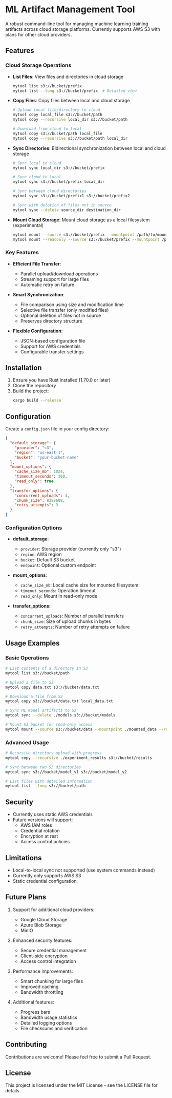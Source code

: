 # ML Artifact Management Tool

A robust command-line tool for managing machine learning training artifacts across cloud storage platforms. Currently supports AWS S3 with plans for other cloud providers.

## Features

### Cloud Storage Operations

- **List Files**: View files and directories in cloud storage
  ```bash
  mytool list s3://bucket/prefix
  mytool list --long s3://bucket/prefix  # Detailed view
  ```

- **Copy Files**: Copy files between local and cloud storage
  ```bash
  # Upload local file/directory to cloud
  mytool copy local_file s3://bucket/path
  mytool copy --recursive local_dir s3://bucket/path

  # Download from cloud to local
  mytool copy s3://bucket/path local_file
  mytool copy --recursive s3://bucket/path local_dir
  ```

- **Sync Directories**: Bidirectional synchronization between local and cloud storage
  ```bash
  # Sync local to cloud
  mytool sync local_dir s3://bucket/prefix

  # Sync cloud to local
  mytool sync s3://bucket/prefix local_dir

  # Sync between cloud directories
  mytool sync s3://bucket/prefix1 s3://bucket/prefix2

  # Sync with deletion of files not in source
  mytool sync --delete source_dir destination_dir
  ```

- **Mount Cloud Storage**: Mount cloud storage as a local filesystem (experimental)
  ```bash
  mytool mount --source s3://bucket/prefix --mountpoint /path/to/mount
  mytool mount --readonly --source s3://bucket/prefix --mountpoint /path/to/mount
  ```

### Key Features

- **Efficient File Transfer**:
  - Parallel upload/download operations
  - Streaming support for large files
  - Automatic retry on failure

- **Smart Synchronization**:
  - File comparison using size and modification time
  - Selective file transfer (only modified files)
  - Optional deletion of files not in source
  - Preserves directory structure

- **Flexible Configuration**:
  - JSON-based configuration file
  - Support for AWS credentials
  - Configurable transfer settings

## Installation

1. Ensure you have Rust installed (1.70.0 or later)
2. Clone the repository
3. Build the project:
   ```bash
   cargo build --release
   ```

## Configuration

Create a `config.json` file in your config directory:
```json
{
  "default_storage": {
    "provider": "s3",
    "region": "us-east-1",
    "bucket": "your-bucket-name"
  },
  "mount_options": {
    "cache_size_mb": 1024,
    "timeout_seconds": 300,
    "read_only": true
  },
  "transfer_options": {
    "concurrent_uploads": 4,
    "chunk_size": 8388608,
    "retry_attempts": 3
  }
}
```

### Configuration Options

- **default_storage**:
  - `provider`: Storage provider (currently only "s3")
  - `region`: AWS region
  - `bucket`: Default S3 bucket
  - `endpoint`: Optional custom endpoint

- **mount_options**:
  - `cache_size_mb`: Local cache size for mounted filesystem
  - `timeout_seconds`: Operation timeout
  - `read_only`: Mount in read-only mode

- **transfer_options**:
  - `concurrent_uploads`: Number of parallel transfers
  - `chunk_size`: Size of upload chunks in bytes
  - `retry_attempts`: Number of retry attempts on failure

## Usage Examples

### Basic Operations

```bash
# List contents of a directory in S3
mytool list s3://bucket/path

# Upload a file to S3
mytool copy data.txt s3://bucket/data.txt

# Download a file from S3
mytool copy s3://bucket/data.txt local_data.txt

# Sync ML model artifacts to S3
mytool sync --delete ./models s3://bucket/models

# Mount S3 bucket for read-only access
mytool mount --source s3://bucket/data --mountpoint ./mounted_data --readonly
```

### Advanced Usage

```bash
# Recursive directory upload with progress
mytool copy --recursive ./experiment_results s3://bucket/results

# Sync between two S3 directories
mytool sync s3://bucket/model_v1 s3://bucket/model_v2

# List files with detailed information
mytool list --long s3://bucket/path
```

## Security

- Currently uses static AWS credentials
- Future versions will support:
  - AWS IAM roles
  - Credential rotation
  - Encryption at rest
  - Access control policies

## Limitations

- Local-to-local sync not supported (use system commands instead)
- Currently only supports AWS S3
- Static credential configuration

## Future Plans

1. Support for additional cloud providers:
   - Google Cloud Storage
   - Azure Blob Storage
   - MinIO

2. Enhanced security features:
   - Secure credential management
   - Client-side encryption
   - Access control integration

3. Performance improvements:
   - Smart chunking for large files
   - Improved caching
   - Bandwidth throttling

4. Additional features:
   - Progress bars
   - Bandwidth usage statistics
   - Detailed logging options
   - File checksums and verification

## Contributing

Contributions are welcome! Please feel free to submit a Pull Request.

## License

This project is licensed under the MIT License - see the LICENSE file for details.
